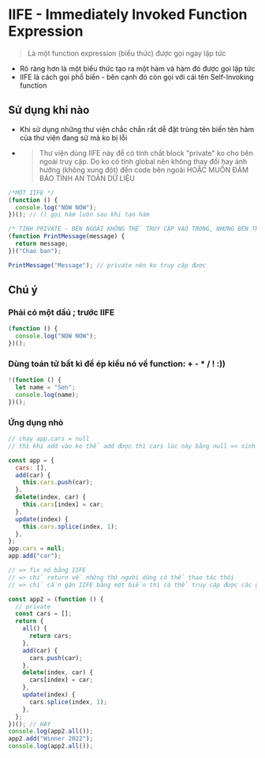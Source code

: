 # IIFE - Immediately Invoked Function Expression

> Là một function expression (biểu thức) được gọi ngay lập tức

- Rõ ràng hơn là một biểu thức tạo ra một hàm và hàm đó được gọi lập tức
- IIFE là cách gọi phổ biến - bên cạnh đó còn gọi với cái tên Self-Invoking function

## Sử dụng khi nào

- Khi sử dụng những thư viện chắc chắn rất dễ đặt trùng tên biến tên hàm của thư viện đang sử mà ko bị lỗi
- > Thư viện dùng IIFE này để có tính chất block "private" ko cho bên ngoài truy cập. Do ko có tính global nên không thay đổi hay ảnh hưởng (không xung đột) đến code bên ngoài HOẶC MUỐN ĐẢM BẢO TÍNH AN TOÀN DỮ LIỆU

```js
/*MỘT IIFE */
(function () {
  console.log("NOW NOW");
})(); // () gọi hàm luôn sau khi tạo hàm

/* TÍNH PRIVATE - BÊN NGOÀI KHÔNG THỂ TRUY CẬP VAÒ TRONG, NHƯNG BÊN TRONG CÓ THỂ SỬ DỤNG ĐƯỢC BÊN NGOÀI */
(function PrintMessage(message) {
  return message;
})("Chao ban");

PrintMessage("Message"); // private nên ko truy cập được
```

## Chú ý

### Phải có một dấú ; trước IIFE

```js
(function () {
  console.log("NOW NOW");
})();
```

### Dùng toán tử bất kì để ép kiểu nó về function: + - \* / ! :))

```js
!(function () {
  let name = "Sơn";
  console.log(name);
})();
```

### Ứng dụng nhỏ

```js
// chạy app.cars = null
// thì khi add vào ko thể add được thì cars lúc này bằng null => sinh ra lỗi

const app = {
  cars: [],
  add(car) {
    this.cars.push(car);
  },
  delete(index, car) {
    this.cars[index] = car;
  },
  update(index) {
    this.cars.splice(index, 1);
  },
};
app.cars = null;
app.add("car");

// => fix nó bằng IIFE
// => chỉ return về những thứ người dùng có thể thao tác thôi
// => chỉ cần gán IIFE bằng một biến thì có thể truy cập được các giá trị được return về

const app2 = (function () {
  // private
  const cars = [];
  return {
    all() {
      return cars;
    },
    add(car) {
      cars.push(car);
    },
    delete(index, car) {
      cars[index] = car;
    },
    update(index) {
      cars.splice(index, 1);
    },
  };
})(); // HAY
console.log(app2.all());
app2.add("Winner 2022");
console.log(app2.all());
```
